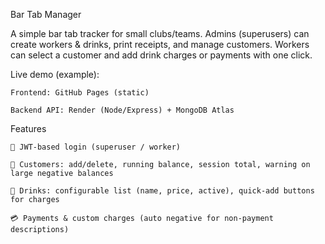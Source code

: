 Bar Tab Manager

A simple bar tab tracker for small clubs/teams.
Admins (superusers) can create workers & drinks, print receipts, and manage customers.
Workers can select a customer and add drink charges or payments with one click.

Live demo (example):

    Frontend: GitHub Pages (static)

    Backend API: Render (Node/Express) + MongoDB Atlas

Features

    🔐 JWT-based login (superuser / worker)

    👤 Customers: add/delete, running balance, session total, warning on large negative balances

    🍺 Drinks: configurable list (name, price, active), quick-add buttons for charges

    💳 Payments & custom charges (auto negative for non-payment descriptions)
